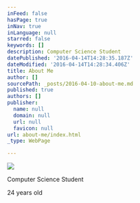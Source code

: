 ```yaml
---
inFeed: false
hasPage: true
inNav: true
inLanguage: null
starred: false
keywords: []
description: Computer Science Student
datePublished: '2016-04-14T14:28:35.187Z'
dateModified: '2016-04-14T14:28:34.406Z'
title: About Me
author: []
sourcePath: _posts/2016-04-10-about-me.md
published: true
authors: []
publisher:
  name: null
  domain: null
  url: null
  favicon: null
url: about-me/index.html
_type: WebPage

---
```

![](https://the-grid-user-content.s3-us-west-2.amazonaws.com/ea9bab27-dedc-4138-8e7f-5c95bbf465b8.jpg)

Computer Science Student

24 years old